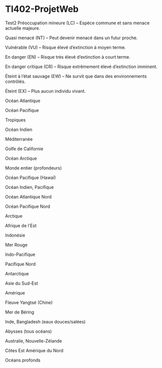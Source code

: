 # TI402-ProjetWeb

Test2
Préoccupation mineure (LC) – Espèce commune et sans menace actuelle majeure.

Quasi menacé (NT) – Peut devenir menacé dans un futur proche.

Vulnérable (VU) – Risque élevé d’extinction à moyen terme.

En danger (EN) – Risque très élevé d’extinction à court terme.

En danger critique (CR) – Risque extrêmement élevé d’extinction imminent.

Éteint à l’état sauvage (EW) – Ne survit que dans des environnements contrôlés.

Éteint (EX) – Plus aucun individu vivant.




Océan Atlantique

Océan Pacifique

Tropiques

Océan Indien

Méditerranée

Golfe de Californie

Océan Arctique

Monde entier (profondeurs)

Océan Pacifique (Hawaï)

Océan Indien, Pacifique

Océan Atlantique Nord

Océan Pacifique Nord

Arctique

Afrique de l'Est

Indonésie

Mer Rouge

Indo-Pacifique

Pacifique Nord

Antarctique

Asie du Sud-Est

Amérique

Fleuve Yangtsé (Chine)

Mer de Béring

Inde, Bangladesh (eaux douces/salées)

Abysses (tous océans)

Australie, Nouvelle-Zélande

Côtes Est Amérique du Nord

Océans profonds